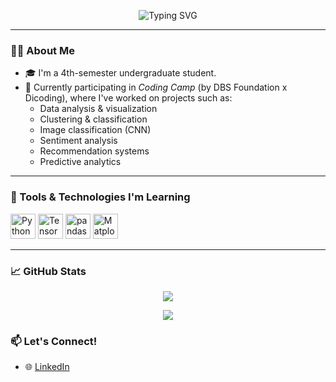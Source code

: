 <p align="center">
  <img src="https://readme-typing-svg.herokuapp.com?font=Fira+Code&weight=500&size=25&pause=1000&color=F75C7E&center=true&vCenter=true&width=435&lines=Hi+there!+👋+I'm+Annida;Welcome+to+my+GitHub+profile!" alt="Typing SVG" />
</p>

---

### 👩‍💻 About Me
- 🎓 I'm a 4th-semester undergraduate student.
- 🧠 Currently participating in *Coding Camp* (by DBS Foundation x Dicoding), where I've worked on projects such as:
  - Data analysis & visualization  
  - Clustering & classification  
  - Image classification (CNN)  
  - Sentiment analysis  
  - Recommendation systems  
  - Predictive analytics  

---

### 🧰 Tools & Technologies I'm Learning

<p align="left">
  <!-- Python -->
  <img src="https://cdn.jsdelivr.net/gh/devicons/devicon/icons/python/python-original.svg" width="40" title="Python" />
  <!-- TensorFlow -->
  <img src="https://cdn.jsdelivr.net/gh/devicons/devicon/icons/tensorflow/tensorflow-original.svg" width="40" title="TensorFlow" />
  <!-- Pandas -->
  <img src="https://cdn.jsdelivr.net/gh/devicons/devicon/icons/pandas/pandas-original.svg" width="40" title="pandas" />
  <!-- Matplotlib -->
  <img src="https://matplotlib.org/_static/images/logo2.svg" width="40" title="Matplotlib" />
</p>

---

### 📈 GitHub Stats

<p align="center">
  <img src="https://github-readme-stats.vercel.app/api?username=nidasyh&show_icons=true&theme=radical" />
</p>

<p align="center">
  <img src="https://github-readme-stats.vercel.app/api/top-langs/?username=annidasyamsa&layout=compact&theme=radical&langs_count=8&hide_progress=false" />
</p>



### 📫 Let's Connect!
- 🌐 [LinkedIn](https://linkedin.com/in/annidasyamsa)
